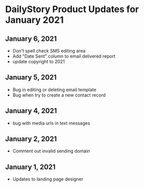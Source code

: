 # DailyStory Product Updates for January 2021
## January 6, 2021
* Don't spell check SMS editing area
* Add "Date Sent" column to email delivered report
* update copyright to 2021

## January 5, 2021
* Bug in editing or deleting email template
* Bug when try to create a new contact record

## January 4, 2021
* bug with media urls in text messages

## January 2, 2021
* Comment out invalid sending domain

## January 1, 2021
* Updates to landing page designer
